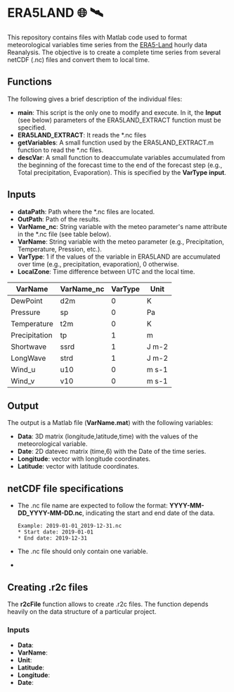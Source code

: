 # ERA5LAND 	:globe_with_meridians: :artificial_satellite:

This repository contains files with Matlab code used to format meteorological variables time series from the [ERA5-Land](https://cds.climate.copernicus.eu/cdsapp#!/dataset/reanalysis-era5-land?tab=overview) hourly data Reanalysis. The objective is to create a complete time series from several netCDF (.nc) files and convert them to local time. 

 ## Functions
 The following gives a brief description of the individual files:
 * **main**: This script is the only one to modify and execute. In it, the **Input** (see below) parameters of the ERA5LAND_EXTRACT function must be specified.
 * **ERA5LAND_EXTRACT**:  It reads the \*.nc files 
 * **getVariables**: A small function used by the ERA5LAND_EXTRACT.m function to read the \*.nc files.
 * **descVar**: A small function to deaccumulate variables accumulated from the beginning of the forecast time to the end of the forecast step (e.g., Total precipitation, Evaporation). This is specified by the **VarType input**.

## Inputs
 * **dataPath**: Path where the \*.nc files are located.
 * **OutPath**: Path of the results.
 * **VarName_nc**: String variable with the meteo parameter's name attribute in the \*.nc file (see table below).
 * **VarName**: String variable with the meteo parameter (e.g., Precipitation, Temperature, Pression, etc.).
 * **VarType**: 1 if the values of the variable in ERA5LAND are accumulated over time (e.g., precipitation, evaporation), 0 otherwise.
 * **LocalZone**: Time difference between UTC and the local time.


 | **VarName** | **VarName_nc** | **VarType** |**Unit**|
 | --------------| ------------ |-----------|---------|
 |   DewPoint    |     d2m      |      0    |    K    |
 |    Pressure   |     sp       |      0    |    Pa   |
 |  Temperature  |     t2m      |      0    |    K    |
 | Precipitation |      tp      |      1    |    m    |
 |   Shortwave   |     ssrd     |      1    |  J m-2  |
 |   LongWave    |     strd     |      1    |  J m-2  |
 |    Wind_u     |     u10      |      0    |  m s-1  |
 |     Wind_v    |     v10      |      0    |  m s-1  |
 
 ## Output
 
The output is a Matlab file (**VarName.mat**) with the following variables:
* **Data**: 3D matrix (longitude,latitude,time) with the values of the meteorological variable.
* **Date**: 2D datevec matrix (time,6) with the Date of the time series.
* **Longitude**: vector with longitude coordinates.
* **Latitude**: vector with latitude coordinates.

## netCDF file specifications
* The .nc file name are expected to follow the format: **YYYY-MM-DD_YYYY-MM-DD.nc**, indicating the start and end date of the data. 

      Example: 2019-01-01_2019-12-31.nc
      * Start date: 2019-01-01
      * End date: 2019-12-31
      
* The .nc file should only contain one variable.  
* 
## Creating .r2c files
 The **r2cFile** function allows to create .r2c files. The function depends heavily on the data structure of a particular project.
 ### Inputs
 * **Data**:
 * **VarName**:
 * **Unit**:
 * **Latitude**:
 * **Longitude**:
 * **Date**:
